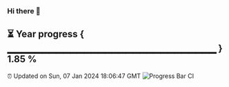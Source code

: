 ### Hi there 👋
⏳ Year progress { ▁▁▁▁▁▁▁▁▁▁▁▁▁▁▁▁▁▁▁▁▁▁▁▁▁▁▁▁▁▁ } 1.85 %
---
⏰ Updated on Sun, 07 Jan 2024 18:06:47 GMT
![Progress Bar CI](https://github.com/Moyi321/Moyi321/workflows/Progress%20Bar%20CI/badge.svg)
